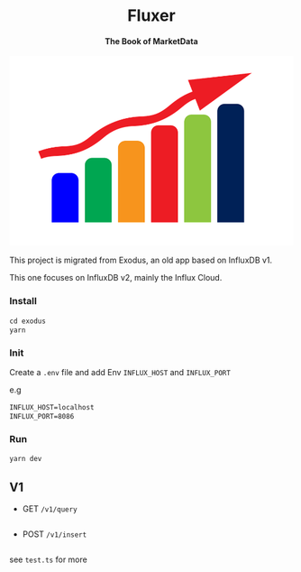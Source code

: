 <h1 align="center">Fluxer</h1>
<h4 align="center">The Book of MarketData</h4>

<p align="center"> <img src="./docs/mkd.png"></img></p>

This project is migrated from Exodus, an old app based on InfluxDB v1.

This one focuses on InfluxDB v2, mainly the Influx Cloud.

### Install
```
cd exodus 
yarn 
```

### Init
Create a `.env` file and add Env `INFLUX_HOST` and `INFLUX_PORT`

e.g
```
INFLUX_HOST=localhost
INFLUX_PORT=8086
```

### Run
```ts
yarn dev
```

## V1
- GET `/v1/query`
  ```ts
  ```
- POST `/v1/insert`
  ```ts
  ```

see `test.ts` for more